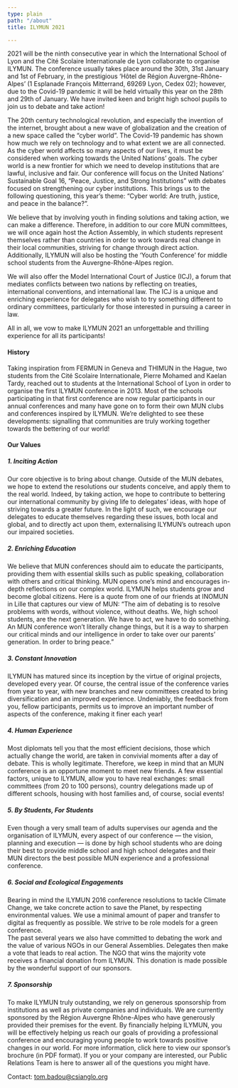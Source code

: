 ```yaml
---
type: plain
path: "/about"
title: ILYMUN 2021

---
```

2021 will be the ninth consecutive year in which the International School of Lyon and the Cité Scolaire Internationale de Lyon collaborate to organise ILYMUN. The conference usually takes place around the 30th, 31st January and 1st of February, in the prestigious ‘Hôtel de Région Auvergne-Rhône-Alpes’ (1 Esplanade François Mitterrand, 69269 Lyon, Cedex 02); however, due to the Covid-19 pandemic it will be held virtually this year on the 28th and 29th of January. We have invited keen and bright high school pupils to join us to debate and take action!

The 20th century technological revolution, and especially the invention of the internet, brought about a new wave of globalization and the creation of a new space called the “cyber world”. The Covid-19 pandemic has shown how much we rely on technology and to what extent we are all connected. As the cyber world affects so many aspects of our lives, it must be considered when working towards the United Nations’ goals. The cyber world is a new frontier for which we need to develop institutions that are lawful, inclusive and fair. Our conference will focus on the United Nations’ Sustainable Goal 16, “Peace, Justice, and Strong Institutions” with debates focused on strengthening our cyber institutions. This brings us to the following questioning, this year’s theme: “Cyber world: Are truth, justice, and peace in the balance?”.

We believe that by involving youth in finding solutions and taking action, we can make a difference. Therefore, in addition to our core MUN committees, we will once again host the Action Assembly, in which students represent themselves rather than countries in order to work towards real change in their local communities, striving for change through direct action. Additionally, ILYMUN will also be hosting the ‘Youth Conference’ for middle school students from the Auvergne-Rhône-Alpes region.

We will also offer the Model International Court of Justice (ICJ), a forum that mediates conflicts between two nations by reflecting on treaties, international conventions, and international law. The ICJ is a unique and enriching experience for delegates who wish to try something different to ordinary committees, particularly for those interested in pursuing a career in law.

All in all, we vow to make ILYMUN 2021 an unforgettable and thrilling experience for all its participants!

#### History

Taking inspiration from FERMUN in Geneva and THIMUN in the Hague, two students from the Cité Scolaire Internationale, Pierre Mohamed and Kaelan Tardy, reached out to students at the International School of Lyon in order to organise the first ILYMUN conference in 2013. Most of the schools participating in that first conference are now regular participants in our annual conferences and many have gone on to form their own MUN clubs and conferences inspired by ILYMUN. We’re delighted to see these developments: signalling that communities are truly working together towards the bettering of our world!

#### Our Values

##### 1. Inciting Action

Our core objective is to bring about change. Outside of the MUN debates, we hope to extend the resolutions our students conceive, and apply them to the real world. Indeed, by taking action, we hope to contribute to bettering our international community by giving life to delegates’ ideas, with hope of striving towards a greater future. In the light of such, we encourage our delegates to educate themselves regarding these issues, both local and global, and to directly act upon them, externalising ILYMUN’s outreach upon our impaired societies.

##### 2. Enriching Education

We believe that MUN conferences should aim to educate the participants, providing them with essential skills such as public speaking, collaboration with others and critical thinking. MUN opens one’s mind and encourages in-depth reflections on our complex world. ILYMUN helps students grow and become global citizens. Here is a quote from one of our friends at INOMUN in Lille that captures our view of MUN: “The aim of debating is to resolve problems with words, without violence, without deaths. We, high school students, are the next generation. We have to act, we have to do something. An MUN conference won’t literally change things, but it is a way to sharpen our critical minds and our intelligence in order to take over our parents’ generation. In order to bring peace.”

##### 3. Constant Innovation

ILYMUN has matured since its inception by the virtue of original projects, developed every year. Of course, the central issue of the conference varies from year to year, with new branches and new committees created to bring diversification and an improved experience. Undeniably, the feedback from you, fellow participants, permits us to improve an important number of aspects of the conference, making it finer each year!

##### 4. Human Experience

Most diplomats tell you that the most efficient decisions, those which actually change the world, are taken in convivial moments after a day of debate. This is wholly legitimate. Therefore, we keep in mind that an MUN conference is an opportune moment to meet new friends. A few essential factors, unique to ILYMUN, allow you to have real exchanges: small committees (from 20 to 100 persons), country delegations made up of different schools, housing with host families and, of course, social events!

##### 5. By Students, For Students

Even though a very small team of adults supervises our agenda and the organisation of ILYMUN, every aspect of our conference — the vision, planning and execution — is done by high school students who are doing their best to provide middle school and high school delegates and their MUN directors the best possible MUN experience and a professional conference.

##### 6. Social and Ecological Engagements

Bearing in mind the ILYMUN 2016 conference resolutions to tackle Climate Change, we take concrete action to save the Planet, by respecting environmental values. We use a minimal amount of paper and transfer to digital as frequently as possible. We strive to be role models for a green conference.<br/>
The past several years we also have committed to debating the work and the value of various NGOs in our General Assemblies. Delegates then make a vote that leads to real action. The NGO that wins the majority vote receives a financial donation from ILYMUN. This donation is made possible by the wonderful support of our sponsors.

##### 7. Sponsorship

To make ILYMUN truly outstanding, we rely on generous sponsorship from institutions as well as private companies and individuals. We are currently sponsored by the Région Auvergne Rhône-Alpes who have generously provided their premises for the event. By financially helping ILYMUN, you will be effectively helping us reach our goals of providing a professional conference and encouraging young people to work towards positive changes in our world. For more information, click here to view our sponsor’s brochure (in PDF format). If you or your company are interested, our Public Relations Team is here to answer all of the questions you might have.

Contact: tom.badou@csianglo.org